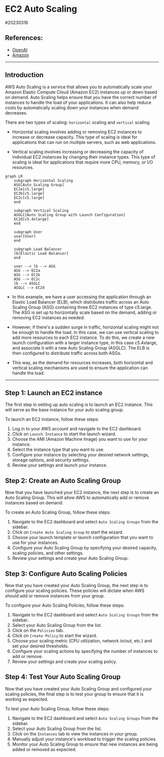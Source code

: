 # EC2 Auto Scaling

#20230316

## References: 

- [OpenAI](http://chat.openai.com)
- [Amazon](https://aws.amazon.com/getting-started/)

---


## Introduction

AWS Auto Scaling is a service that allows you to automatically scale your
Amazon Elastic Compute Cloud (Amazon EC2) instances up or down based on demand.
Auto Scaling helps ensure that you have the correct number of instances to
handle the load of your applications. It can also help reduce costs by
automatically scaling down your instances when demand decreases.

There are two types of scaling: `horizontal` scaling and `vertical` scaling.

- Horizontal scaling involves adding or removing EC2 instances to increase or
  decrease capacity. This type of scaling is ideal for applications that can
  run on multiple servers, such as web applications.


- Vertical scaling involves increasing or decreasing the capacity of individual
  EC2 instances by changing their instance types. This type of scaling is ideal
  for applications that require more CPU, memory, or I/O resources.


```mermaid
graph LR
    subgraph Horizontal Scaling
    ASG[Auto Scaling Group]
    EC2a[c5.large]
    EC2b[c5.large]
    EC2c[c5.large]
    end

    subgraph Vertical Scaling
    ASGLC[Auto Scaling Group with Launch Configuration]
    EC2d[c5.4xlarge]
    end

    subgraph User
    user[User]
    end

    subgraph Load Balancer
    lb[Elastic Load Balancer]
    end

    user --> lb --> ASG
    ASG --> EC2a
    ASG --> EC2b
    ASG --> EC2c
    lb --> ASGLC
    ASGLC --> EC2d

```

- In this example, we have a user accessing the application through an Elastic
  Load Balancer (ELB), which distributes traffic across an Auto Scaling Group
  (ASG) containing three EC2 instances of type c5.large. The ASG is set up to
  horizontally scale based on the demand, adding or removing EC2 instances as
  needed.

- However, if there's a sudden surge in traffic, horizontal scaling might not
  be enough to handle the load. In this case, we can use vertical scaling to
  add more resources to each EC2 instance. To do this, we create a new launch
  configuration with a larger instance type, in this case c5.4xlarge, and
  associate it with a new Auto Scaling Group (ASGLC). The ELB is then
  configured to distribute traffic across both ASGs.

- This way, as the demand for resources increases, both horizontal and vertical
  scaling mechanisms are used to ensure the application can handle the load.

---

## Step 1: Launch an EC2 instance

The first step in setting up auto scaling is to launch an EC2 instance. This
will serve as the base instance for your auto scaling group.

To launch an EC2 instance, follow these steps:

1. Log in to your AWS account and navigate to the EC2 dashboard.
2. Click on `Launch Instance` to start the launch wizard.
3. Choose the AMI (Amazon Machine Image) you want to use for your instance.
3. Select the instance type that you want to use.
4. Configure your instance by selecting your desired network settings, storage options, and security settings.
5. Review your settings and launch your instance.

## Step 2: Create an Auto Scaling Group

Now that you have launched your EC2 instance, the next step is to create an
Auto Scaling Group. This will allow AWS to automatically add or remove
instances based on demand.

To create an Auto Scaling Group, follow these steps:

1. Navigate to the EC2 dashboard and select `Auto Scaling Groups` from the sidebar.
2. Click on `Create Auto Scaling Group` to start the wizard.
3. Choose your launch template or launch configuration that you want to use for your instances.
4. Configure your Auto Scaling Group by specifying your desired capacity, scaling policies, and other settings.
5. Review your settings and create your Auto Scaling Group.


## Step 3: Configure Auto Scaling Policies

Now that you have created your Auto Scaling Group, the next step is to
configure your scaling policies. These policies will dictate when AWS should
add or remove instances from your group.

To configure your Auto Scaling Policies, follow these steps:

1. Navigate to the EC2 dashboard and select `Auto Scaling Groups` from the sidebar.
2. Select your Auto Scaling Group from the list.
3. Click on the `Policies` tab.
4. Click on `Create Policy` to start the wizard.
5. Choose your scaling metric (CPU utilization, network in/out, etc.) and set your desired thresholds.
6. Configure your scaling actions by specifying the number of instances to add or remove.
7. Review your settings and create your scaling policy.

## Step 4: Test Your Auto Scaling Group

Now that you have created your Auto Scaling Group and configured your scaling
policies, the final step is to test your group to ensure that it is working as
expected.

To test your Auto Scaling Group, follow these steps:

1. Navigate to the EC2 dashboard and select `Auto Scaling Groups` from the sidebar.
2. Select your Auto Scaling Group from the list.
3. Click on the `Instances` tab to view the instances in your group.
4. Manually adjust your instance's workload to trigger the scaling policies.
5. Monitor your Auto Scaling Group to ensure that new instances are being added or removed as expected.



